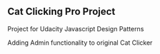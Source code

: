 ## Cat Clicking Pro Project

Project for Udacity Javascript Design Patterns 

Adding Admin functionality to original Cat Clicker
